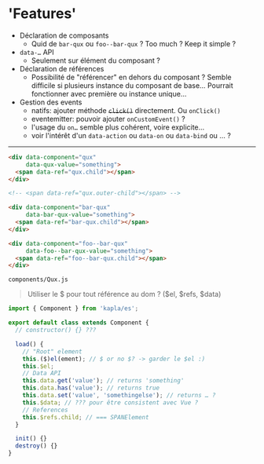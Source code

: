 # 'Features'

- Déclaration de composants
    - Quid de `bar-qux` ou `foo--bar-qux` ? Too much ? Keep it simple ?
- `data-…` API
    - Seulement sur élément du composant ?
- Déclaration de références
    - Possibilité de "référencer" en dehors du composant ? Semble difficile si plusieurs instance du composant de base… Pourrait fonctionner avec première ou instance unique…
- Gestion des events
    - natifs: ajouter méthode ~~`click()`~~ directement. Ou `onClick()`
    - eventemitter: pouvoir ajouter `onCustomEvent()` ?
    - l'usage du `on…` semble plus cohérent, voire explicite…
    - voir l'intérêt d'un `data-action` ou `data-on` ou `data-bind` ou … ?

---

```html
<div data-component="qux"
     data-qux-value="something">
  <span data-ref="qux.child"></span>
</div>

<!-- <span data-ref="qux.outer-child"></span> -->

<div data-component="bar-qux"
     data-bar-qux-value="something">
  <span data-ref="bar-qux.child"></span>
</div>

<div data-component="foo--bar-qux"
     data-foo--bar-qux-value="something">
  <span data-ref="foo--bar-qux.child"></span>
</div>
```

`components/Qux.js`

> Utiliser le $ pour tout référence au dom ? ($el, $refs, $data)

```js
import { Component } from 'kapla/es';

export default class extends Component {
  // constructor() {} ???

  load() {
    // "Root" element
    this.($)el(ement); // $ or no $? -> garder le $el :)
    this.$el;
    // Data API
    this.data.get('value'); // returns 'something'
    this.data.has('value'); // returns true
    this.data.set('value', 'somethingelse'); // returns … ?
    this.$data; // ??? pour être consistent avec Vue ?
    // References
    this.$refs.child; // === SPANElement
  }

  init() {}
  destroy() {}
}
```
